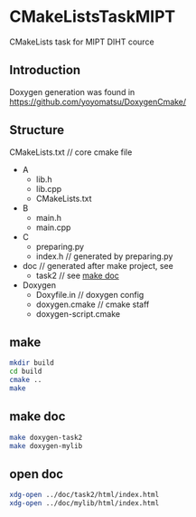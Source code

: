 # CMakeListsTaskMIPT
CMakeLists task for MIPT DIHT cource

## Introduction
Doxygen generation was found in https://github.com/yoyomatsu/DoxygenCmake/

## Structure
CMakeLists.txt // core cmake file
* A
  * lib.h
  * lib.cpp
  * CMakeLists.txt
* B
  * main.h
  * main.cpp
* C
  * preparing.py 
  * index.h // generated by preparing.py
* doc // generated after make project, see 
  * task2 // see [make doc](#make-doc)
* Doxygen 
  * Doxyfile.in // doxygen config 
  * doxygen.cmake // cmake staff
  * doxygen-script.cmake

## make
```bash
mkdir build
cd build
cmake ..
make
```
## make doc
```bash
make doxygen-task2
make doxygen-mylib
```

## open doc
```bash
xdg-open ../doc/task2/html/index.html
xdg-open ../doc/mylib/html/index.html

```
